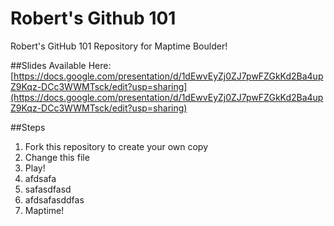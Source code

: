 Robert's Github 101
==========
Robert's GitHub 101 Repository for Maptime Boulder!


##Slides Available Here:
[https://docs.google.com/presentation/d/1dEwvEyZj0ZJ7pwFZGkKd2Ba4upZ9Kqz-DCc3WWMTsck/edit?usp=sharing](https://docs.google.com/presentation/d/1dEwvEyZj0ZJ7pwFZGkKd2Ba4upZ9Kqz-DCc3WWMTsck/edit?usp=sharing)


##Steps
1. Fork this repository to create your own copy
2. Change this file
3. Play!
4. afdsafa
5. safasdfasd
6. afdsafasddfas
7. Maptime!
